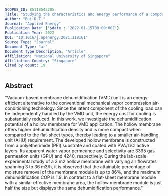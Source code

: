 ```yaml
---
SCOPUS_ID: 85118543205
Title: "Studying the characteristics and energy performance of a composite hollow membrane for air dehumidification"
Author: "Bui D.T."
Journal: "Applied Energy"
Publication Date: {'$date': '2022-01-15T00:00:00Z'}
Publication Year: 2022
DOI: "10.1016/j.apenergy.2021.118161"
Source Type: "Journal"
Document Type: "ar"
Document Type Description: "Article"
Affiliation: "National University of Singapore"
Affiliation Country: "Singapore"
Cited by count: 19
---
```


## Abstract
"Vacuum-based membrane dehumidification (VMD) unit is an energy-efficient alternative to the conventional mechanical vapor compression air-conditioning technology. Since the latent component of the cooling load can be independently handled by the VMD unit, the energy cost for cooling is substantially reduced. In this work, we investigate the dehumidification potential of a hollow membrane for VMD application. The hollow membrane offers higher dehumidification density and is more compact when compared to the flat-sheet types, thereby leading to a smaller air-handling unit (AHU) requirement. The developed hollow membrane is constructed from a polyetherimide (PEI) substrate and coated with PVA/LiCl active layers. Its apparent water vapor permeance and selectivity are 3395 gas permeation units (GPU) and 4240, respectively. During the lab-scale experimental study of a 3 m2 hollow membrane with varying air flowrates spanning 3 to 36 m3/h, it is observed that the attainable percentage of moisture removal of the membrane module is up to 86%, and the maximum dehumidification COP is 1.9. In contrast to a flat-sheet membrane module with a similar effective membrane area, the hollow membrane module is just half the size but displays the same dehumidification performance."
